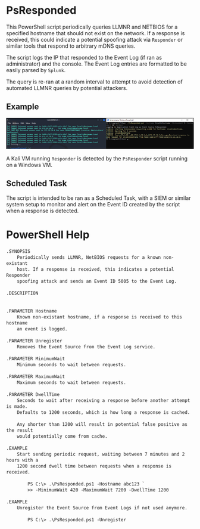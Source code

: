# PsResponded
This PowerShell script periodically queries LLMNR and NETBIOS for a specified hostname that should not exist on the network. 
If a response is received, this could indicate a potential spoofing attack via `Responder` or similar tools that respond to arbitrary
mDNS queries. 

The script logs the IP that responded to the Event Log (if ran as administrator) and the console. The Event Log entries are formatted to be easily parsed by `Splunk`.

The query is re-ran at a random interval to attempt to avoid detection of automated LLMNR queries by potential attackers.

## Example
![](Example.png)

A Kali VM running `Responder` is detected by the `PsResponder` script running on a Windows VM.

## Scheduled Task
The script is intended to be ran as a Scheduled Task, with a SIEM or similar system setup to monitor and alert on the Event ID
created by the script when a response is detected. 


# PowerShell Help
```
.SYNOPSIS
    Periodically sends LLMNR, NetBIOS requests for a known non-existant
    host. If a response is received, this indicates a potential Responder
    spoofing attack and sends an Event ID 5005 to the Event Log.

.DESCRIPTION
    

.PARAMETER Hostname
    Known non-existant hostname, if a response is received to this hostname
    an event is logged.

.PARAMETER Unregister
    Removes the Event Source from the Event Log service.

.PARAMETER MinimumWait
    Minimum seconds to wait between requests.

.PARAMETER MaximumWait
    Maximum seconds to wait between requests.

.PARAMETER DwellTime
    Seconds to wait after receiving a response before another attempt is made.
    Defaults to 1200 seconds, which is how long a response is cached. 

    Any shorter than 1200 will result in potential false positive as the result
    would potentially come from cache.

.EXAMPLE
    Start sending periodic request, waiting between 7 minutes and 2 hours with a
    1200 second dwell time between requests when a response is received.

        PS C:\> .\PsResponded.ps1 -Hostname abc123 `
        >> -MinimumWait 420 -MaximumWait 7200 -DwellTime 1200

.EXAMPLE
    Unregister the Event Source from Event Logs if not used anymore.

        PS C:\> .\PsResponded.ps1 -Unregister
```